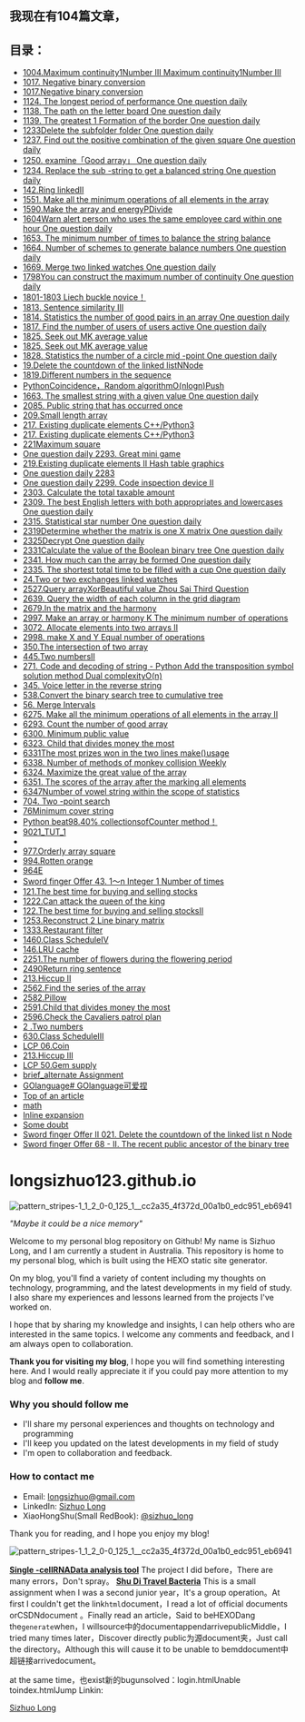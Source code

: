 
## 我现在有104篇文章，
## 目录：
    
- [1004.Maximum continuity1Number III Maximum continuity1Number III](https://longsizhuo.github.io/post/ed19b576.html)
- [1017. Negative binary conversion](https://longsizhuo.github.io/post/dce95dce.html)
- [1017.Negative binary conversion](https://longsizhuo.github.io/post/80cafdc8.html)
- [1124. The longest period of performance One question daily](https://longsizhuo.github.io/post/a5d1dfda.html)
- [1138. The path on the letter board One question daily](https://longsizhuo.github.io/post/fd471847.html)
- [1139. The greatest 1 Formation of the border  One question daily](https://longsizhuo.github.io/post/eb193c1f.html)
- [1233Delete the subfolder folder One question daily](https://longsizhuo.github.io/post/6610c769.html)
- [1237. Find out the positive combination of the given square  One question daily](https://longsizhuo.github.io/post/14b94db7.html)
- [1250. examine「Good array」 One question daily](https://longsizhuo.github.io/post/435a9a0d.html)
- [1234. Replace the sub -string to get a balanced string One question daily](https://longsizhuo.github.io/post/56d97dcf.html)
- [142.Ring linkedII](https://longsizhuo.github.io/post/e2c9cca9.html)
- [1551. Make all the minimum operations of all elements in the array](https://longsizhuo.github.io/post/b2a927d5.html)
- [1590.Make the array and energyPDivide](https://longsizhuo.github.io/post/59825e1f.html)
- [1604Warn alert person who uses the same employee card within one hour One question daily](https://longsizhuo.github.io/post/bb7bcf54.html)
- [1653. The minimum number of times to balance the string balance](https://longsizhuo.github.io/post/cac21f27.html)
- [1664. Number of schemes to generate balance numbers One question daily](https://longsizhuo.github.io/post/1978f474.html)
- [1669. Merge two linked watches One question daily](https://longsizhuo.github.io/post/d482ac75.html)
- [1798You can construct the maximum number of continuity One question daily](https://longsizhuo.github.io/post/3667cd44.html)
- [1801-1803 Liech buckle novice！](https://longsizhuo.github.io/post/2f3e8e26.html)
- [1813. Sentence similarity III](https://longsizhuo.github.io/post/69c2a1dd.html)
- [1814. Statistics the number of good pairs in an array One question daily](https://longsizhuo.github.io/post/ceb1e67f.html)
- [1817. Find the number of users of users active One question daily](https://longsizhuo.github.io/post/d0a9337b.html)
- [1825. Seek out MK average value](https://longsizhuo.github.io/post/6be57ef7.html)
- [1825. Seek out MK average value](https://longsizhuo.github.io/post/6be57ef7.html)
- [1828. Statistics the number of a circle mid -point One question daily](https://longsizhuo.github.io/post/3277549c.html)
- [19.Delete the countdown of the linked listNNode](https://longsizhuo.github.io/post/c916b663.html)
- [1819.Different numbers in the sequence](https://longsizhuo.github.io/post/de522cea.html)
- [PythonCoincidence，Random algorithmO(nlogn)Push](https://longsizhuo.github.io/post/a1d26db4.html)
- [1663. The smallest string with a given value One question daily](https://longsizhuo.github.io/post/4d7252f8.html)
- [2085. Public string that has occurred once](https://longsizhuo.github.io/post/bbe4bff6.html)
- [209.Small length array](https://longsizhuo.github.io/post/e6227611.html)
- [217. Existing duplicate elements C++/Python3](https://longsizhuo.github.io/post/717042a6.html)
- [217. Existing duplicate elements C++/Python3](https://longsizhuo.github.io/post/717042a6.html)
- [221Maximum square](https://longsizhuo.github.io/post/e03edda.html)
- [One question daily 2293. Great mini game](https://longsizhuo.github.io/post/9df6242c.html)
- [219.Existing duplicate elements II Hash table graphics](https://longsizhuo.github.io/post/16b0e9f1.html)
- [One question daily 2283](https://longsizhuo.github.io/post/c3f7f59f.html)
- [One question daily 2299. Code inspection device II](https://longsizhuo.github.io/post/7ded25bb.html)
- [2303. Calculate the total taxable amount](https://longsizhuo.github.io/post/11597f8b.html)
- [2309. The best English letters with both appropriates and lowercases One question daily](https://longsizhuo.github.io/post/b4953d62.html)
- [2315. Statistical star number One question daily](https://longsizhuo.github.io/post/dc8d7590.html)
- [2319Determine whether the matrix is ​​one X matrix One question daily](https://longsizhuo.github.io/post/f7c5db77.html)
- [2325Decrypt One question daily](https://longsizhuo.github.io/post/f4b99a74.html)
- [2331Calculate the value of the Boolean binary tree One question daily](https://longsizhuo.github.io/post/a564ea0e.html)
- [2341. How much can the array be formed  One question daily](https://longsizhuo.github.io/post/f953c753.html)
- [2335. The shortest total time to be filled with a cup One question daily](https://longsizhuo.github.io/post/4400daa1.html)
- [24.Two or two exchanges linked watches](https://longsizhuo.github.io/post/d030a5a0.html)
- [2527.Query arrayXorBeautiful value Zhou Sai Third Question](https://longsizhuo.github.io/post/20ffa67a.html)
- [2639. Query the width of each column in the grid diagram](https://longsizhuo.github.io/post/5a764983.html)
- [2679.In the matrix and the harmony](https://longsizhuo.github.io/post/5277100.html)
- [2997. Make an array or harmony K The minimum number of operations](https://longsizhuo.github.io/post/3109a910.html)
- [3072. Allocate elements into two arrays II](https://longsizhuo.github.io/post/48a38683.html)
- [2998. make X and Y Equal number of operations](https://longsizhuo.github.io/post/5ee4164.html)
- [350.The intersection of two array](https://longsizhuo.github.io/post/616577aa.html)
- [445.Two numbersII](https://longsizhuo.github.io/post/2c4cc46c.html)
- [271. Code and decoding of string - Python Add the transposition symbol solution method Dual complexityO(n)](https://longsizhuo.github.io/post/5992f238.html)
- [345. Voice letter in the reverse string](https://longsizhuo.github.io/post/1c57c22c.html)
- [538.Convert the binary search tree to cumulative tree](https://longsizhuo.github.io/post/32401b69.html)
- [56. Merge Intervals](https://longsizhuo.github.io/post/50818339.html)
- [6275. Make all the minimum operations of all elements in the array II](https://longsizhuo.github.io/post/4e14482b.html)
- [6293. Count the number of good array](https://longsizhuo.github.io/post/81004405.html)
- [6300. Minimum public value](https://longsizhuo.github.io/post/fefe18d8.html)
- [6323. Child that divides money the most](https://longsizhuo.github.io/post/b9130c0e.html)
- [6331The most prizes won in the two lines make()usage](https://longsizhuo.github.io/post/14d9382b.html)
- [6338. Number of methods of monkey collision Weekly](https://longsizhuo.github.io/post/2aa720ec.html)
- [6324. Maximize the great value of the array](https://longsizhuo.github.io/post/1e6b72b8.html)
- [6351. The scores of the array after the marking all elements](https://longsizhuo.github.io/post/20116270.html)
- [6347Number of vowel string within the scope of statistics](https://longsizhuo.github.io/post/52923acb.html)
- [704. Two -point search](https://longsizhuo.github.io/post/41f30363.html)
- [76Minimum cover string](https://longsizhuo.github.io/post/ae10d3c1.html)
- [Python beat98.40% collectionsofCounter method！](https://longsizhuo.github.io/post/73b5ce9c.html)
- [9021_TUT_1](https://longsizhuo.github.io/post/ac786f6f.html)
- [](https://longsizhuo.github.io/post/0.html)
- [977.Orderly array square](https://longsizhuo.github.io/post/a386fcdc.html)
- [994.Rotten orange](https://longsizhuo.github.io/post/56e64fdd.html)
- [964E](https://longsizhuo.github.io/post/2280b647.html)
- [Sword finger Offer 43. 1～n Integer 1 Number of times](https://longsizhuo.github.io/post/f0d96a1f.html)
- [121.The best time for buying and selling stocks](https://longsizhuo.github.io/post/3a21fe32.html)
- [1222.Can attack the queen of the king](https://longsizhuo.github.io/post/a6577367.html)
- [122.The best time for buying and selling stocksII](https://longsizhuo.github.io/post/a75da5a.html)
- [1253.Reconstruct 2 Line binary matrix](https://longsizhuo.github.io/post/5c98e66b.html)
- [1333.Restaurant filter](https://longsizhuo.github.io/post/7f1331bc.html)
- [1460.Class ScheduleIV](https://longsizhuo.github.io/post/d8b8a149.html)
- [146.LRU cache](https://longsizhuo.github.io/post/b9130c0e.html)
- [2251.The number of flowers during the flowering period](https://longsizhuo.github.io/post/3a21fe32.html)
- [2490Return ring sentence](https://longsizhuo.github.io/post/5c07686c.html)
- [213.Hiccup II](https://longsizhuo.github.io/post/85beb0bf.html)
- [2562.Find the series of the array](https://longsizhuo.github.io/post/b625a0e1.html)
- [2582.Pillow](https://longsizhuo.github.io/post/82e09f92.html)
- [2591.Child that divides money the most](https://longsizhuo.github.io/post/6a9ab144.html)
- [2596.Check the Cavaliers patrol plan](https://longsizhuo.github.io/post/29546b92.html)
- [2 .Two numbers](https://longsizhuo.github.io/post/fa9db6b8.html)
- [630.Class ScheduleIII](https://longsizhuo.github.io/post/e14241e.html)
- [LCP 06.Coin](https://longsizhuo.github.io/post/66079b7b.html)
- [213.Hiccup III](https://longsizhuo.github.io/post/86590614.html)
- [LCP 50.Gem supply](https://longsizhuo.github.io/post/762ca698.html)
- [brief_alternate Assignment](https://longsizhuo.github.io/post/dbbd7d58.html)
- [GOlanguage# GOlanguage可爱捏](https://longsizhuo.github.io/post/67fc8613.html)
- [Top of an article](https://longsizhuo.github.io/post/edc2b94.html)
- [math](https://longsizhuo.github.io/post/a927044d.html)
- [Inline expansion](https://longsizhuo.github.io/post/2660e935.html)
- [Some doubt](https://longsizhuo.github.io/post/941aeb72.html)
- [Sword finger Offer II 021. Delete the countdown of the linked list n Node](https://longsizhuo.github.io/post/3ed2f01c.html)
- [Sword finger Offer 68 - II. The recent public ancestor of the binary tree](https://longsizhuo.github.io/post/36f314aa.html)

# longsizhuo123.github.io

![pattern_stripes-1_1_2_0-0_125_1__cc2a35_4f372d_00a1b0_edc951_eb6941](https://user-images.githubusercontent.com/114939201/214082770-35d1fb45-9891-4b73-ba89-18e33030640f.png)

*"Maybe it could be a nice memory"*

Welcome to my personal blog repository on Github! My name is Sizhuo Long, and I am currently a student in Australia. This repository is home to my personal blog, which is built using the HEXO static site generator. 

On my blog, you'll find a variety of content including my thoughts on technology, programming, and the latest developments in my field of study. I also share my experiences and lessons learned from the projects I've worked on. 

I hope that by sharing my knowledge and insights, I can help others who are interested in the same topics. I welcome any comments and feedback, and I am always open to collaboration. 

**Thank you for visiting my blog**, I hope you will find something interesting here. And I would really appreciate it if you could pay more attention to my blog and **follow me**.

### Why you should follow me
* I'll share my personal experiences and thoughts on technology and programming 
* I'll keep you updated on the latest developments in my field of study
* I'm open to collaboration and feedback.

### How to contact me
* Email: longsizhuo@gmail.com
* LinkedIn: [Sizhuo Long](https://www.linkedin.com/in/longsizhuo/)
* XiaoHongShu(Small RedBook): [@sizhuo_long](https://www.xiaohongshu.com/user/profile/5c0b8cc2000000000601e809)

Thank you for reading, and I hope you enjoy my blog!

![pattern_stripes-1_1_2_0-0_125_1__cc2a35_4f372d_00a1b0_edc951_eb6941](https://user-images.githubusercontent.com/114939201/214082782-ae84027e-0a15-4ed4-843b-00a29ea19480.png)

**[Single -cellRNAData analysis tool](https://longsizhuo.shinyapps.io/long/)**
The project I did before，There are many errors，Don't spray。
**[Shu Di Travel Bacteria](../html/home.html)**
This is a small assignment when I was a second junior year，It's a group operation。At first I couldn't get the link`html`document，I read a lot of official documents orCSDNdocument
    。Finally read an article，Said to beHEXODang the`generate`when，I willsource中的documentappendarrivepublicMiddle，I tried many times later，Discover directly
public为源document夹，Just call the directory。Although this will cause it to be unable to bemddocument中超链接arrivedocument。    

at the same time，也exist新的bugunsolved：login.htmlUnable toindex.htmlJump
Linkin:


<div class="badge-base LI-profile-badge" data-locale="zh_CN" data-size="medium" data-theme="dark" data-type="HORIZONTAL" data-vanity="longsizhuo" data-version="v1"><a class="badge-base__link LI-simple-link" href="https://au.linkedin.com/in/longsizhuo?trk=profile-badge">Sizhuo Long</a></div>
























    